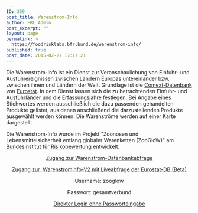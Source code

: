 ```yaml
---
ID: 359
post_title: Warenstrom-Info
author: FRL_Admin
post_excerpt: ""
layout: page
permalink: >
  https://foodrisklabs.bfr.bund.de/warenstrom-info/
published: true
post_date: 2015-02-27 17:17:21
---
```

<p style="text-align: left;">Die Warenstrom-Info ist ein Dienst zur Veranschaulichung von Einfuhr- und Ausfuhrereignissen zwischen Ländern Europas untereinander bzw. zwischen ihnen und Ländern der Welt. Grundlage ist die <a href="http://epp.eurostat.ec.europa.eu/newxtweb/mainxtnet.do" target="_blank" rel="noopener">Comext-Datenbank</a> von <a href="http://ec.europa.eu/eurostat/web/main/home" target="_blank" rel="noopener">Eurostat</a>. In dem Dienst lassen sich die zu betrachtenden Einfuhr- und Ausfuhrländer und die Erfassungsjahre festlegen. Bei Angabe eines Stichwortes werden ausschließlich die dazu passenden gehandelten Produkte gelistet, aus denen anschließend die darzustellenden Produkte ausgewählt werden können. Die Warenströme werden auf einer Karte dargestellt.</p>
<p style="text-align: left;">Die Warenstrom-Info wurde im Projekt "Zoonosen und Lebensmittelsicherheit entlang globaler Warenketten (ZooGloW)" am <a title="Bundesinstitut für Risikobewertung" href="http://www.bfr.bund.de/de/start.html" target="_blank" rel="noopener">Bundesinstitut für Risikobewertung</a> entwickelt.</p>
<p style="text-align: center;"></p>
<p style="text-align: center;"><a title="Zugang zur Warenstrom-Info-Datenbank über einen Server-basierten KNIME-Workflow" href="https://knime.bfrlab.de/com.knime.enterprise.server/#/ZooGloW/Warenstrom-Info&amp;single&amp;run" target="_blank" rel="noopener">Zugang zur Warenstrom-Datenbankabfrage</a></p>
<p style="text-align: center;"><a title="Zugang zur Warenstrom-Info-Datenbank über einen Server-basierten KNIME-Workflow" href="https://knime.bfrlab.de/com.knime.enterprise.server/#/ZooGloW/Warenstrom-InfoV2&amp;single&amp;run" target="_blank" rel="noopener">Zugang zur  Warenstrominfo-V2 mit Liveabfrage der Eurostat-DB (Beta)</a></p>
<p style="text-align: center;">Username: zooglow</p>
<p style="text-align: center;">Passwort: gesamtverbund</p>
<p style="text-align: center;"><a href="https://knime.bfrlab.de/com.knime.enterprise.server/#/ZooGloW/Warenstrom-Info&amp;user=zooglow&amp;pw=gesamtverbund&amp;single&amp;run" target="_blank" rel="noopener">Direkter Login ohne Passworteingabe</a></p>
